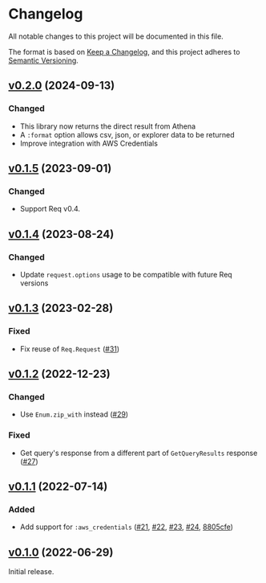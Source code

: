 # Changelog

All notable changes to this project will be documented in this file.

The format is based on [Keep a Changelog](https://keepachangelog.com/en/1.0.0/),
and this project adheres to [Semantic Versioning](https://semver.org/spec/v2.0.0.html).

## [v0.2.0](https://github.com/livebook-dev/req_athena/tree/v0.2.0) (2024-09-13)

### Changed

- This library now returns the direct result from Athena
- A `:format` option allows csv, json, or explorer data to be returned
- Improve integration with AWS Credentials

## [v0.1.5](https://github.com/livebook-dev/req_athena/tree/v0.1.5) (2023-09-01)

### Changed

- Support Req v0.4.

## [v0.1.4](https://github.com/livebook-dev/req_athena/tree/v0.1.4) (2023-08-24)

### Changed

- Update `request.options` usage to be compatible with future Req versions

## [v0.1.3](https://github.com/livebook-dev/req_athena/tree/v0.1.3) (2023-02-28)

### Fixed

- Fix reuse of `Req.Request` ([#31](https://github.com/livebook-dev/req_athena/pull/31))

## [v0.1.2](https://github.com/livebook-dev/req_athena/tree/v0.1.2) (2022-12-23)

### Changed

- Use `Enum.zip_with` instead ([#29](https://github.com/livebook-dev/req_athena/pull/29))

### Fixed

- Get query's response from a different part of `GetQueryResults` response ([#27](https://github.com/livebook-dev/req_athena/pull/27))

## [v0.1.1](https://github.com/livebook-dev/req_athena/tree/v0.1.1) (2022-07-14)

### Added

- Add support for `:aws_credentials` ([#21](https://github.com/livebook-dev/req_athena/pull/21), [#22](https://github.com/livebook-dev/req_athena/pull/22), [#23](https://github.com/livebook-dev/req_athena/pull/23), [#24](https://github.com/livebook-dev/req_athena/pull/24), [8805cfe](https://github.com/livebook-dev/req_athena/commit/8805cfebb622d56c83c3f77948dbc2ba4dae9011))

## [v0.1.0](https://github.com/livebook-dev/req_athena/tree/v0.1.0) (2022-06-29)

Initial release.
